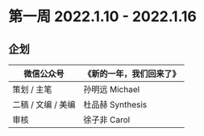 # 第一周 2022.1.10 - 2022.1.16

## 企划

| 微信公众号         | 《新的一年，我们回来了》 |
| ------------------ | ------------------------ |
| 策划 / 主笔        | 孙明远 Michael           |
| 二稿 / 文编 / 美编 | 杜品赫 Synthesis         |
| 审核               | 徐子非 Carol             |

